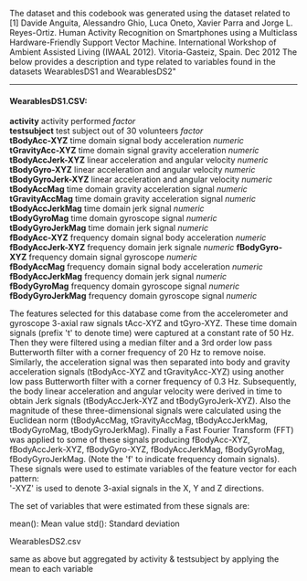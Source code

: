 The dataset and this codebook was generated using the dataset related to  
[1] Davide Anguita, Alessandro Ghio, Luca Oneto, Xavier Parra and Jorge L. Reyes-Ortiz. Human Activity Recognition on Smartphones using a Multiclass Hardware-Friendly Support Vector Machine. International Workshop of Ambient Assisted Living (IWAAL 2012). Vitoria-Gasteiz, Spain. Dec 2012
The below provides a description and type related to variables found in the datasets WearablesDS1 and WearablesDS2"  

---
#### WearablesDS1.CSV:   
**activity**    activity performed    *factor*  
**testsubject**    test subject out of 30 volunteers    *factor*  
**tBodyAcc-XYZ**    time domain signal body acceleration    *numeric*        
**tGravityAcc-XYZ**     time domain signal gravity acceleration    *numeric*  
**tBodyAccJerk-XYZ**    linear acceleration and angular velocity    *numeric*   
**tBodyGyro-XYZ**    linear acceleration and angular velocity    *numeric*  
**tBodyGyroJerk-XYZ**    linear acceleration and angular velocity    *numeric*  
**tBodyAccMag**    time domain gravity acceleration signal    *numeric* 
**tGravityAccMag**    time domain gravity acceleration signal   *numeric* 
**tBodyAccJerkMag**    time domain jerk signal    *numeric*  
**tBodyGyroMag**    time domain gyroscope signal    *numeric*  
**tBodyGyroJerkMag**    time domain jerk signal    *numeric*  
**fBodyAcc-XYZ**    frequency domain signal body acceleration *numeric* 
**fBodyAccJerk-XYZ**    frequency domain jerk signale    *numeric*
**fBodyGyro-XYZ**    frequency domain signal gyroscope *numeric*  
**fBodyAccMag**    frequency domain signal body acceleration *numeric*  
**fBodyAccJerkMag**    frequency domain jerk signal *numeric*  
**fBodyGyroMag**    frequency domain gyroscope signal *numeric* 
**fBodyGyroJerkMag**     frequency domain gyroscope signal *numeric* 

The features selected for this database come from the accelerometer and gyroscope 3-axial raw signals tAcc-XYZ and tGyro-XYZ. These time domain signals (prefix 't' to denote time) were captured at a constant rate of 50 Hz. Then they were filtered using a median filter and a 3rd order low pass Butterworth filter with a corner frequency of 20 Hz to remove noise. Similarly, the acceleration signal was then separated into body and gravity acceleration signals (tBodyAcc-XYZ and tGravityAcc-XYZ) using another low pass Butterworth filter with a corner frequency of 0.3 Hz. 
Subsequently, the body linear acceleration and angular velocity were derived in time to obtain Jerk signals (tBodyAccJerk-XYZ and tBodyGyroJerk-XYZ). Also the magnitude of these three-dimensional signals were calculated using the Euclidean norm (tBodyAccMag, tGravityAccMag, tBodyAccJerkMag, tBodyGyroMag, tBodyGyroJerkMag). 
Finally a Fast Fourier Transform (FFT) was applied to some of these signals producing fBodyAcc-XYZ, fBodyAccJerk-XYZ, fBodyGyro-XYZ, fBodyAccJerkMag, fBodyGyroMag, fBodyGyroJerkMag. (Note the 'f' to indicate frequency domain signals). 
These signals were used to estimate variables of the feature vector for each pattern:  
'-XYZ' is used to denote 3-axial signals in the X, Y and Z directions.

The set of variables that were estimated from these signals are: 

mean(): Mean value
std(): Standard deviation

WearablesDS2.csv

same as above but aggregated by activity & testsubject by applying the mean to each variable 

